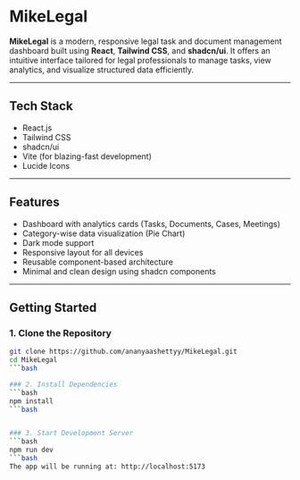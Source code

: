#  MikeLegal

**MikeLegal** is a modern, responsive legal task and document management dashboard built using **React**, **Tailwind CSS**, and **shadcn/ui**. It offers an intuitive interface tailored for legal professionals to manage tasks, view analytics, and visualize structured data efficiently.

---

##  Tech Stack

-  React.js
-  Tailwind CSS
-  shadcn/ui
-  Vite (for blazing-fast development)
-  Lucide Icons

---

##  Features

-  Dashboard with analytics cards (Tasks, Documents, Cases, Meetings)
-  Category-wise data visualization (Pie Chart)
-  Dark mode support
-  Responsive layout for all devices
-  Reusable component-based architecture
-  Minimal and clean design using shadcn components

---

##  Getting Started

### 1. Clone the Repository

```bash
git clone https://github.com/ananyaashettyy/MikeLegal.git
cd MikeLegal
```bash

### 2. Install Dependencies
```bash
npm install
```bash


### 3. Start Development Server
```bash
npm run dev
```bash
The app will be running at: http://localhost:5173
